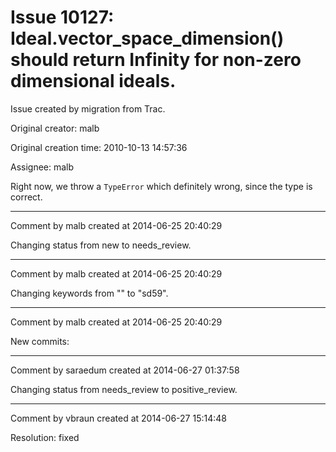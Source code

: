 # Issue 10127: Ideal.vector_space_dimension() should return Infinity for non-zero dimensional ideals.

Issue created by migration from Trac.

Original creator: malb

Original creation time: 2010-10-13 14:57:36

Assignee: malb

Right now, we throw a `TypeError` which definitely wrong, since the type is correct. 


---

Comment by malb created at 2014-06-25 20:40:29

Changing status from new to needs_review.


---

Comment by malb created at 2014-06-25 20:40:29

Changing keywords from "" to "sd59".


---

Comment by malb created at 2014-06-25 20:40:29

New commits:


---

Comment by saraedum created at 2014-06-27 01:37:58

Changing status from needs_review to positive_review.


---

Comment by vbraun created at 2014-06-27 15:14:48

Resolution: fixed

